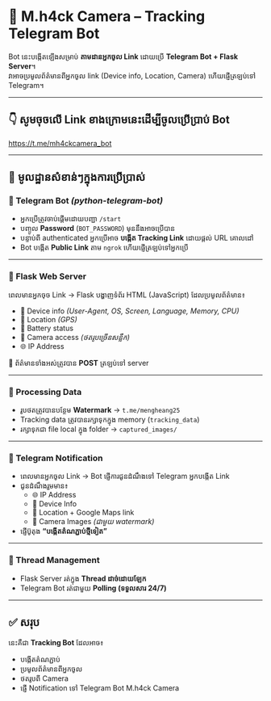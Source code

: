 # 📸 M.h4ck Camera – Tracking Telegram Bot  

Bot នេះបង្កើតឡើងសម្រាប់ **តាមដានអ្នកចូល Link** ដោយប្រើ **Telegram Bot + Flask Server**។  
វាអាចប្រមូលព័ត៌មានពីអ្នកចូល link (Device info, Location, Camera) ហើយផ្ញើត្រឡប់ទៅ Telegram។  

---

## 👇 សូមចុចលើ Link ខាងក្រោមនេះដើម្បីចូលប្រើប្រាប់ Bot 
https://t.me/mh4ckcamera_bot

---

## 📌 មូលដ្ឋានសំខាន់ៗក្នុងការប្រើប្រាស់

### 🔹 Telegram Bot *(python-telegram-bot)*  
- អ្នកប្រើត្រូវចាប់ផ្ដើមដោយបញ្ជា `/start`  
- បញ្ចូល **Password** (`BOT_PASSWORD`) មុននឹងអាចប្រើបាន  
- បន្ទាប់ពី authenticated អ្នកប្រើអាច **បង្កើត Tracking Link** ដោយផ្តល់ URL គោលដៅ  
- Bot បង្កើត **Public Link** តាម `ngrok` ហើយផ្ញើត្រឡប់ទៅអ្នកប្រើ  

---

### 🔹 Flask Web Server  
ពេលមានអ្នកចុច Link → Flask បង្ហាញទំព័រ HTML (JavaScript) ដែលប្រមូលព័ត៌មាន៖  
- 📱 Device info *(User-Agent, OS, Screen, Language, Memory, CPU)*  
- 📍 Location *(GPS)*  
- 🔋 Battery status  
- 📸 Camera access *(ថតរូបច្រើនសន្លឹក)*  
- 🌐 IP Address  

🔁 ព័ត៌មានទាំងអស់ត្រូវបាន **POST** ត្រឡប់ទៅ server  

---

### 🔹 Processing Data  
- រូបថតត្រូវបានបន្ថែម **Watermark** → `t.me/mengheang25`  
- Tracking data ត្រូវបានរក្សាទុកក្នុង memory (`tracking_data`)  
- រក្សាទុកជា file local ក្នុង folder → `captured_images/`  

---

### 🔹 Telegram Notification  
- ពេលមានអ្នកចូល Link → Bot ផ្ញើការជូនដំណឹងទៅ Telegram អ្នកបង្កើត Link  
- ជូនដំណឹងរួមមាន៖  
  - 🌐 IP Address  
  - 📱 Device Info  
  - 📍 Location + Google Maps link  
  - 📸 Camera Images *(ជាមួយ watermark)*  
- ផ្ញើប៊ូតុង **“បង្កើតតំណភ្ជាប់ថ្មីទៀត”**  

---

### 🔹 Thread Management  
- Flask Server រត់ក្នុង **Thread ដាច់ដោយឡែក**  
- Telegram Bot រត់ជាមួយ **Polling (ទទួលសារ 24/7)**  

---

## ✅ សរុប  
នេះគឺជា **Tracking Bot** ដែលអាច៖  
- បង្កើតតំណភ្ជាប់  
- ប្រមូលព័ត៌មានពីអ្នកចូល  
- ថតរូបពី Camera  
- ផ្ញើ Notification ទៅ Telegram Bot M.h4ck Camera

